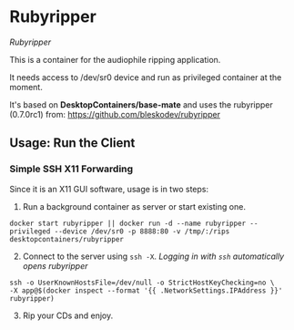 # Rubyripper
_Rubyripper_

This is a container for the audiophile ripping application.

It needs access to /dev/sr0 device and run as privileged container at the moment.

It's based on __DesktopContainers/base-mate__ and uses the rubyripper (0.7.0rc1) from: https://github.com/bleskodev/rubyripper

## Usage: Run the Client

### Simple SSH X11 Forwarding

Since it is an X11 GUI software, usage is in two steps:
  1. Run a background container as server or start existing one.

    docker start rubyripper || docker run -d --name rubyripper --privileged --device /dev/sr0 -p 8888:80 -v /tmp/:/rips desktopcontainers/rubyripper
        
  2. Connect to the server using `ssh -X`. 
     _Logging in with `ssh` automatically opens rubyripper_

    ssh -o UserKnownHostsFile=/dev/null -o StrictHostKeyChecking=no \
    -X app@$(docker inspect --format '{{ .NetworkSettings.IPAddress }}' rubyripper)
        
  3. Rip your CDs and enjoy.
